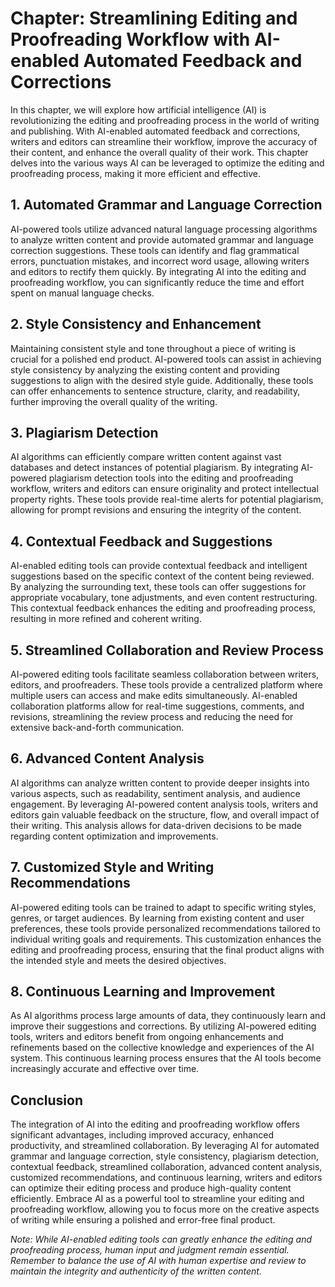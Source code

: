 Chapter: Streamlining Editing and Proofreading Workflow with AI-enabled Automated Feedback and Corrections
==========================================================================================================

In this chapter, we will explore how artificial intelligence (AI) is revolutionizing the editing and proofreading process in the world of writing and publishing. With AI-enabled automated feedback and corrections, writers and editors can streamline their workflow, improve the accuracy of their content, and enhance the overall quality of their work. This chapter delves into the various ways AI can be leveraged to optimize the editing and proofreading process, making it more efficient and effective.

**1. Automated Grammar and Language Correction**
------------------------------------------------

AI-powered tools utilize advanced natural language processing algorithms to analyze written content and provide automated grammar and language correction suggestions. These tools can identify and flag grammatical errors, punctuation mistakes, and incorrect word usage, allowing writers and editors to rectify them quickly. By integrating AI into the editing and proofreading workflow, you can significantly reduce the time and effort spent on manual language checks.

**2. Style Consistency and Enhancement**
----------------------------------------

Maintaining consistent style and tone throughout a piece of writing is crucial for a polished end product. AI-powered tools can assist in achieving style consistency by analyzing the existing content and providing suggestions to align with the desired style guide. Additionally, these tools can offer enhancements to sentence structure, clarity, and readability, further improving the overall quality of the writing.

**3. Plagiarism Detection**
---------------------------

AI algorithms can efficiently compare written content against vast databases and detect instances of potential plagiarism. By integrating AI-powered plagiarism detection tools into the editing and proofreading workflow, writers and editors can ensure originality and protect intellectual property rights. These tools provide real-time alerts for potential plagiarism, allowing for prompt revisions and ensuring the integrity of the content.

**4. Contextual Feedback and Suggestions**
------------------------------------------

AI-enabled editing tools can provide contextual feedback and intelligent suggestions based on the specific context of the content being reviewed. By analyzing the surrounding text, these tools can offer suggestions for appropriate vocabulary, tone adjustments, and even content restructuring. This contextual feedback enhances the editing and proofreading process, resulting in more refined and coherent writing.

**5. Streamlined Collaboration and Review Process**
---------------------------------------------------

AI-powered editing tools facilitate seamless collaboration between writers, editors, and proofreaders. These tools provide a centralized platform where multiple users can access and make edits simultaneously. AI-enabled collaboration platforms allow for real-time suggestions, comments, and revisions, streamlining the review process and reducing the need for extensive back-and-forth communication.

**6. Advanced Content Analysis**
--------------------------------

AI algorithms can analyze written content to provide deeper insights into various aspects, such as readability, sentiment analysis, and audience engagement. By leveraging AI-powered content analysis tools, writers and editors gain valuable feedback on the structure, flow, and overall impact of their writing. This analysis allows for data-driven decisions to be made regarding content optimization and improvements.

**7. Customized Style and Writing Recommendations**
---------------------------------------------------

AI-powered editing tools can be trained to adapt to specific writing styles, genres, or target audiences. By learning from existing content and user preferences, these tools provide personalized recommendations tailored to individual writing goals and requirements. This customization enhances the editing and proofreading process, ensuring that the final product aligns with the intended style and meets the desired objectives.

**8. Continuous Learning and Improvement**
------------------------------------------

As AI algorithms process large amounts of data, they continuously learn and improve their suggestions and corrections. By utilizing AI-powered editing tools, writers and editors benefit from ongoing enhancements and refinements based on the collective knowledge and experiences of the AI system. This continuous learning process ensures that the AI tools become increasingly accurate and effective over time.

**Conclusion**
--------------

The integration of AI into the editing and proofreading workflow offers significant advantages, including improved accuracy, enhanced productivity, and streamlined collaboration. By leveraging AI for automated grammar and language correction, style consistency, plagiarism detection, contextual feedback, streamlined collaboration, advanced content analysis, customized recommendations, and continuous learning, writers and editors can optimize their editing process and produce high-quality content efficiently. Embrace AI as a powerful tool to streamline your editing and proofreading workflow, allowing you to focus more on the creative aspects of writing while ensuring a polished and error-free final product.

*Note: While AI-enabled editing tools can greatly enhance the editing and proofreading process, human input and judgment remain essential. Remember to balance the use of AI with human expertise and review to maintain the integrity and authenticity of the written content.*
